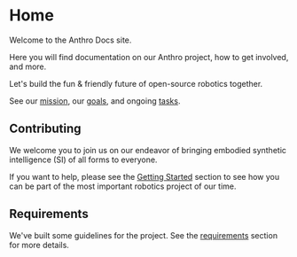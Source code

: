 # Home

Welcome to the Anthro Docs site.

Here you will find documentation on our Anthro project, how to get involved, and more.

Let's build the fun & friendly future of open-source robotics together.

See our [mission](getting%20started/mission.md), our [goals](goals.md), and ongoing [tasks](progress%20tracker/hardware%20progress.md).

## Contributing

We welcome you to join us on our endeavor of bringing embodied synthetic intelligence (SI) of all forms to everyone.

If you want to help, please see the [Getting Started](getting%20started/roles%20%26%20positions.md) section to see how you can be part of the most important robotics project of our time.

## Requirements 

We've built some guidelines for the project. See the [requirements](requirements/requirements%20and%20guidelines%20overview.md) section for more details.
